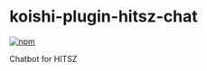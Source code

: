 # koishi-plugin-hitsz-chat

[![npm](https://img.shields.io/npm/v/koishi-plugin-hitsz-chat?style=flat-square)](https://www.npmjs.com/package/koishi-plugin-hitsz-chat)

Chatbot for HITSZ
